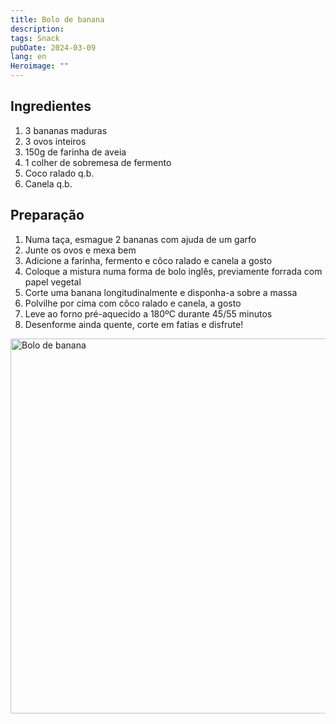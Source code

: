 ```yaml
---
title: Bolo de banana
description: 
tags: Snack
pubDate: 2024-03-09
lang: en
Heroimage: ""
---
```


## Ingredientes

1. 3 bananas maduras
2. 3 ovos inteiros
3. 150g de farinha de aveia
4. 1 colher de sobremesa de fermento
5. Coco ralado q.b.
6. Canela q.b.


## Preparação

1. Numa taça, esmague 2 bananas com ajuda de um garfo
2. Junte os ovos e mexa bem
3. Adicione a farinha, fermento e côco ralado e canela a gosto
4. Coloque a mistura numa forma de bolo inglês, previamente forrada com papel vegetal
5. Corte uma banana longitudinalmente e disponha-a sobre a massa
6. Polvilhe por cima com côco ralado e canela, a gosto
7. Leve ao forno pré-aquecido a 180ºC durante 45/55 minutos
8. Desenforme ainda quente, corte em fatias e disfrute!

<img src="" alt="Bolo de banana" width="600">
